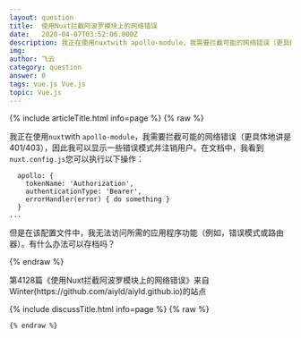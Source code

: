 ```yaml
---
layout: question
title:  使用Nuxt拦截阿波罗模块上的网络错误
date:   2020-04-07T03:52:06.000Z
description: 我正在使用nuxtwith apollo-module，我需要拦截可能的网络错误（更具体地讲是401/403），因此我可以显示一些错误模式并注销用户。在文...
img: 
author: 飞云
category: question
answer: 0
tags: vue.js Vue.js
topic: Vue.js
---
```

<div class="article-root">
  <div class="article">
    {% include articleTitle.html info=page %}
    {% raw %}
    <div class="article-content"><p><font style="vertical-align: inherit;"><font style="vertical-align: inherit;">我正在使用</font></font><code>nuxt</code><font style="vertical-align: inherit;"><font style="vertical-align: inherit;">with </font></font><code>apollo-module</code><font style="vertical-align: inherit;"><font style="vertical-align: inherit;">，我需要拦截可能的网络错误（更具体地讲是401/403），因此我可以显示一些错误模式并注销用户。</font><font style="vertical-align: inherit;">在文档中，我看到</font></font><code>nuxt.config.js</code><font style="vertical-align: inherit;"><font style="vertical-align: inherit;">您可以执行以下操作：</font></font></p>

<pre><code>  apollo: {<font></font>
    tokenName: 'Authorization',<font></font>
    authenticationType: 'Bearer',<font></font>
    errorHandler(error) { do something }<font></font>
  }<font></font>
...<font></font>
</code></pre>

<p><font style="vertical-align: inherit;"><font style="vertical-align: inherit;">但是在该配置文件中，我无法访问所需的应用程序功能（例如，错误模式或路由器）。</font><font style="vertical-align: inherit;">有什么办法可以存档吗？</font></font></p></div>
    {% endraw %}
  </div>
  <p class="winter_mark">第4128篇《使用Nuxt拦截阿波罗模块上的网络错误》来自Winter(https://github.com/aiyld/aiyld.github.io)的站点</p>
  <div class="discuss-wrapper">
    {% include discussTitle.html info=page %}
    {% raw %}
    
    {% endraw %}
  </div>
<div>
